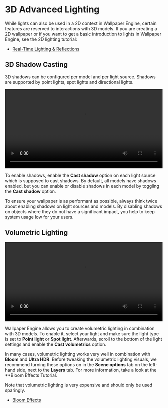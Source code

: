 # 3D Advanced Lighting

While lights can also be used in a 2D context in Wallpaper Engine, certain features are reserved to interactions with 3D models. If you are creating a 2D wallpaper or if you want to get a basic introduction to lights in Wallpaper Engine, see the 2D lighting tutorial:

* [Real-Time Lighting & Reflections](/scene/lighting/introduction.md)

## 3D Shadow Casting

3D shadows can be configured per model and per light source. Shadows are supported by point lights, spot lights and directional lights.

<video width="100%" controls loop autoplay>
  <source src="/videos/light_3d_shadows.mp4" type="video/mp4">
  Your browser does not support the video tag.
</video>

To enable shadows, enable the **Cast shadow** option on each light source which is supposed to cast shadows. By default, all models have shadows enabled, but you can enable or disable shadows in each model by toggling the **Cast shadow** option.

To ensure your wallpaper is as performant as possible, always think twice about enabling shadows on light sources and models. By disabling shadows on objects where they do not have a significant impact, you help to keep system usage low for your users.

## Volumetric Lighting

<video width="100%" controls loop autoplay>
  <source src="/videos/light_volumetrics.mp4" type="video/mp4">
  Your browser does not support the video tag.
</video>

Wallpaper Engine allows you to create volumetric lighting in combination with 3D models. To enable it, select your light and make sure the light type is set to **Point light** or **Spot light**. Afterwards, scroll to the bottom of the light settings and enable the **Cast volumetrics** option.

In many cases, volumetric lighting works very well in combination with **Bloom** and **Ultra HDR**. Before tweaking the volumetric lighting visuals, we recommend turning these options on in the **Scene options** tab on the left-hand side, next to the **Layers** tab. For more information, take a look at the **Bloom Effects Tutorial.

Note that volumetric lighting is very expensive and should only be used sparingly.

* [Bloom Effects](/scene/effects/bloom.html)